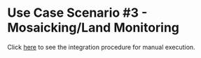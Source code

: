 # Use Case Scenario #3 - Mosaicking/Land Monitoring

Click [here](integration.md) to see the integration procedure for manual execution.
